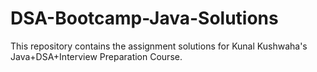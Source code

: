# DSA-Bootcamp-Java-Solutions

This repository contains the assignment solutions for Kunal Kushwaha's Java+DSA+Interview Preparation Course.
